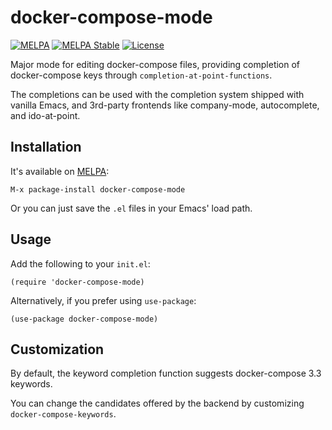 # docker-compose-mode
[![MELPA](https://melpa.org/packages/docker-compose-mode-badge.svg)](https://melpa.org/#/docker-compose-mode)
[![MELPA Stable](http://stable.melpa.org/packages/docker-compose-mode-badge.svg)](http://stable.melpa.org/#/docker-compose-mode)
[![License](https://img.shields.io/badge/License-Apache%202.0-blue.svg)](https://opensource.org/licenses/Apache-2.0)

Major mode for editing docker-compose files, providing completion of
docker-compose keys through `completion-at-point-functions`.

The completions can be used with the completion system shipped with vanilla
Emacs, and 3rd-party frontends like company-mode, autocomplete, and
ido-at-point.

## Installation

It's available on [MELPA](https://melpa.org/#/docker-compose-mode):

```
M-x package-install docker-compose-mode
```

Or you can just save the `.el` files in your Emacs' load path.

## Usage

Add the following to your `init.el`:

``` emacs-lisp
(require 'docker-compose-mode)
```

Alternatively, if you prefer using `use-package`:

``` emacs-lisp
(use-package docker-compose-mode)
```

## Customization

By default, the keyword completion function suggests docker-compose 3.3 keywords.

You can change the candidates offered by the backend by customizing `docker-compose-keywords`.
